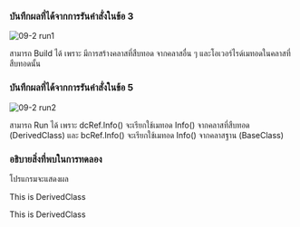 ### บันทึกผลที่ได้จากการรันคำสั่งในข้อ 3
![09-2 run1](https://github.com/kanoksiriboonkam/03376836-OOP-2566-Lab-09/assets/144196048/1c30e325-fcd0-4fab-a6a3-69fb077cdfe2)

สามารถ Build ได้ เพราะ มีการสร้างคลาสที่สืบทอด จากคลาสอื่น ๆ และโอเวอร์ไรด์เมทอดในคลาสที่สืบทอดนั้น
### บันทึกผลที่ได้จากการรันคำสั่งในข้อ 5
![09-2 run2](https://github.com/kanoksiriboonkam/03376836-OOP-2566-Lab-09/assets/144196048/488e54d9-6aa1-4ae7-9ddb-0f3d74cdf83f)

สามารถ Run ได้ เพราะ dcRef.Info() จะเรียกใช้เมทอด Info() จากคลาสที่สืบทอด (DerivedClass) และ bcRef.Info() จะเรียกใช้เมทอด Info() จากคลาสฐาน (BaseClass)
### อธิบายสิ่งที่พบในการทดลอง
โปรแกรมจะแสดงผล

This is DerivedClass

This is DerivedClass
